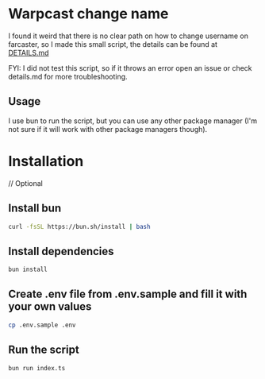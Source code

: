 # Warpcast change name

I found it weird that there is no clear path on how to change username on farcaster,
so I made this small script, the details can be found at [DETAILS.md](DETAILS.md)

FYI: I did not test this script, so if it throws an error open an issue or check details.md for more troubleshooting.

## Usage

I use bun to run the script, but you can use any other package manager (I'm not sure if it will work with other package managers though).

# Installation

// Optional
## Install bun

```bash
curl -fsSL https://bun.sh/install | bash
```

## Install dependencies

```bash
bun install
```

## Create .env file from .env.sample and fill it with your own values

```bash
cp .env.sample .env
```

## Run the script

```bash
bun run index.ts
```

